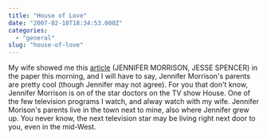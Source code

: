 ```yaml
---
title: "House of Love"
date: "2007-02-18T18:34:53.000Z"
categories: 
  - "general"
slug: "house-of-love"
---
```


My wife showed me this [article](http://www.dailyherald.com/commitments/display.asp?id=3912124) (JENNIFER MORRISON, JESSE SPENCER) in the paper this morning, and I will have to say, Jennifer Morrison's parents are pretty cool (though Jennifer may not agree). For you that don't know, Jennifer Morrison is on of the star doctors on the TV show House. One of the few television programs I watch, and alway watch with my wife. Jennifer Morison's parents live in the town next to mine, also where Jennifer grew up. You never know, the next television star may be living right next door to you, even in the mid-West.
